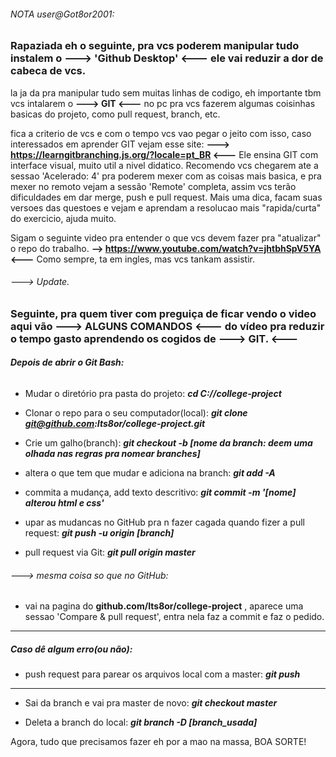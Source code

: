 ###### NOTA user@Got8or2001:
### Rapaziada eh o seguinte, pra vcs poderem manipular tudo instalem o  **---> 'Github Desktop' <---** ele vai reduzir a dor de cabeca de vcs.
la ja da pra manipular tudo sem muitas linhas de codigo, eh importante tbm vcs intalarem o **---> GIT <---** no pc pra vcs fazerem algumas coisinhas basicas do projeto, como pull request, branch, etc. 

fica a criterio de vcs e com o tempo vcs vao pegar o jeito com isso, caso interessados em aprender GIT vejam esse site:
**---> https://learngitbranching.js.org/?locale=pt_BR <---**
Ele ensina GIT com interface visual, muito util a nivel didatico.
Recomendo vcs chegarem ate a sessao 'Acelerado: 4' pra poderem mexer com as coisas mais basica, e pra mexer no remoto vejam a sessão 'Remote' completa, assim vcs terão dificuldades em dar merge, push e pull request.
Mais uma dica, facam suas versoes das questoes e vejam e aprendam a resolucao mais "rapida/curta" do exercicio, ajuda muito.

Sigam o seguinte video pra entender o que vcs devem fazer pra "atualizar" o repo do trabalho.
**--> https://www.youtube.com/watch?v=jhtbhSpV5YA <---**
Como sempre, ta em ingles, mas vcs tankam assistir.

###### ---> Update.

### Seguinte, pra quem tiver com preguiça de ficar vendo o video aqui vão ---> ALGUNS COMANDOS <--- do vídeo pra reduzir o tempo gasto aprendendo os cogidos de ---> GIT. <---

###### **Depois de abrir o Git Bash:**

* Mudar o diretório pra pasta do projeto: 
**_cd C://college-project_**

* Clonar o repo para o seu computador(local): 
**_git clone git@github.com:Its8or/college-project.git_**

* Crie um galho(branch): 
_**git checkout -b [nome da branch: deem uma olhada nas regras pra nomear branches]**_

* altera o que tem que mudar e adiciona na branch: 
**_git add -A_**

* commita a mudança, add texto descritivo: 
**_git commit -m '[nome] alterou html e css'_**
  
* upar as mudancas no GitHub pra n fazer cagada quando fizer a pull request: 
**_git push -u origin [branch]_**

* pull request via Git: 
_**git pull origin master**_

###### ---> mesma coisa so que no GitHub:
* vai na pagina do **github.com/Its8or/college-project** , aparece uma sessao 'Compare & pull request', entra nela faz a commit e faz o pedido.

---

##### Caso dê algum erro(ou não):

* push request para parear os arquivos local com a master: 
**_git push_**

---

* Sai da branch e vai pra master de novo:
**_git checkout master_**

* Deleta a branch do local:
_**git branch -D [branch_usada]**_

Agora, tudo que precisamos fazer eh por a mao na massa,
        BOA SORTE!

